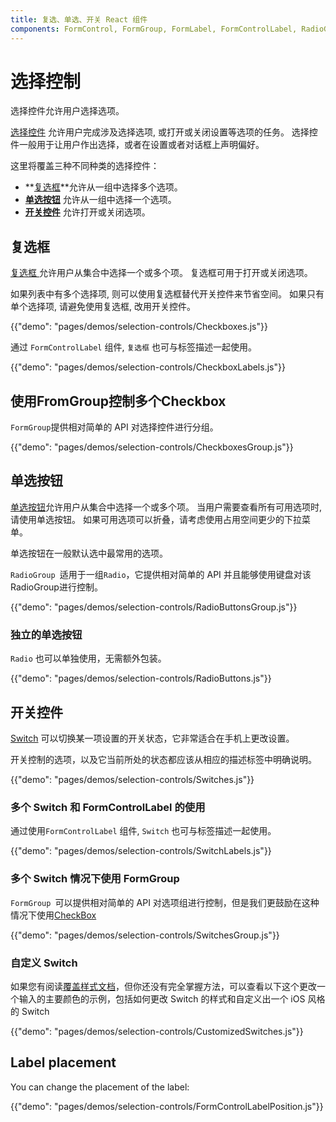```yaml
---
title: 复选、单选、开关 React 组件
components: FormControl, FormGroup, FormLabel, FormControlLabel, RadioGroup, Checkbox, Radio, Switch
---
```

# 选择控制

<p class="description">选择控件允许用户选择选项。</p>

[选择控件](https://material.io/design/components/selection-controls.html) 允许用户完成涉及选择选项, 或打开或关闭设置等选项的任务。 选择控件一般用于让用户作出选择，或者在设置或者对话框上声明偏好。

这里将覆盖三种不同种类的选择控件：

- **[复选框](#checkboxes)**允许从一组中选择多个选项。
- **[单选按钮](#radio-buttons)** 允许从一组中选择一个选项。
- **[开关控件](#switches)** 允许打开或关闭选项。

## 复选框

[ 复选框 ](https://material.io/design/components/selection-controls.html#checkboxes) 允许用户从集合中选择一个或多个项。 复选框可用于打开或关闭选项。

如果列表中有多个选择项, 则可以使用复选框替代开关控件来节省空间。 如果只有单个选择项, 请避免使用复选框, 改用开关控件。

{{"demo": "pages/demos/selection-controls/Checkboxes.js"}}

通过 `FormControlLabel` 组件, `复选框` 也可与标签描述一起使用。

{{"demo": "pages/demos/selection-controls/CheckboxLabels.js"}}

## 使用FromGroup控制多个Checkbox

`FormGroup`提供相对简单的 API 对选择控件进行分组。

{{"demo": "pages/demos/selection-controls/CheckboxesGroup.js"}}

## 单选按钮

[ 单选按钮](https://material.io/design/components/selection-controls.html#radio-buttons)允许用户从集合中选择一个或多个项。 当用户需要查看所有可用选项时, 请使用单选按钮。 如果可用选项可以折叠，请考虑使用占用空间更少的下拉菜单。

单选按钮在一般默认选中最常用的选项。

`RadioGroup `适用于一组` Radio `，它提供相对简单的 API 并且能够使用键盘对该RadioGroup进行控制。

{{"demo": "pages/demos/selection-controls/RadioButtonsGroup.js"}}

### 独立的单选按钮

`Radio` 也可以单独使用，无需额外包装。

{{"demo": "pages/demos/selection-controls/RadioButtons.js"}}

## 开关控件

[Switch](https://material.io/design/components/selection-controls.html#switches) 可以切换某一项设置的开关状态，它非常适合在手机上更改设置。

开关控制的选项，以及它当前所处的状态都应该从相应的描述标签中明确说明。

{{"demo": "pages/demos/selection-controls/Switches.js"}}

### 多个 Switch 和 FormControlLabel 的使用

通过使用` FormControlLabel ` 组件, ` Switch ` 也可与标签描述一起使用。

{{"demo": "pages/demos/selection-controls/SwitchLabels.js"}}

### 多个 Switch 情况下使用 FormGroup

`FormGroup `可以提供相对简单的 API 对选项组进行控制，但是我们更鼓励在这种情况下使用[CheckBox](#checkboxes)

{{"demo": "pages/demos/selection-controls/SwitchesGroup.js"}}

### 自定义 Switch

如果您有阅读[覆盖样式文档](/customization/overrides/)，但你还没有完全掌握方法，可以查看以下这个更改一个输入的主要颜色的示例，包括如何更改 Switch 的样式和自定义出一个 iOS 风格的 Switch

{{"demo": "pages/demos/selection-controls/CustomizedSwitches.js"}}

## Label placement

You can change the placement of the label:

{{"demo": "pages/demos/selection-controls/FormControlLabelPosition.js"}}